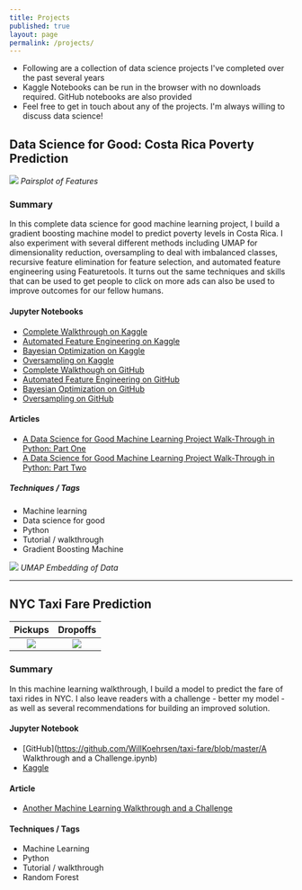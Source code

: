 ```yaml
---
title: Projects
published: true
layout: page
permalink: /projects/
---
```


* Following are a collection of data science projects I've completed over the past several years
* Kaggle Notebooks can be run in the browser with no downloads required. GitHub notebooks are also provided
* Feel free to get in touch about any of the projects. I'm always willing to discuss data science! 

## Data Science for Good: Costa Rica Poverty Prediction

![](https://cdn-images-1.medium.com/max/540/1*gaQ1-4J9wwrXFv7Db4yjTQ.png)
*Pairsplot of Features*

### Summary

In this complete data science for good machine learning project, I build a gradient boosting machine model to predict poverty levels in Costa Rica. I also experiment with several different methods including UMAP for dimensionality reduction, oversampling to deal with imbalanced classes, recursive feature elimination for feature selection, and automated feature engineering using Featuretools. It turns out the same techniques and skills that can be used to get people to click on more ads can also be used to improve outcomes for our fellow humans.

#### Jupyter Notebooks

* [Complete Walkthrough on Kaggle](https://www.kaggle.com/willkoehrsen/a-complete-introduction-and-walkthrough)
* [Automated Feature Engineering on Kaggle](https://www.kaggle.com/willkoehrsen/featuretools-for-good)
* [Bayesian Optimization on Kaggle](https://www.kaggle.com/willkoehrsen/bayesian-optimization)
* [Oversampling on Kaggle](https://www.kaggle.com/willkoehrsen/oversampling)
* [Complete Walkthough on GitHub](https://github.com/WillKoehrsen/data-science-for-good/blob/master/costa-rican-poverty/A%20Complete%20Walkthrough.ipynb)
* [Automated Feature Engineering on GitHub](https://github.com/WillKoehrsen/data-science-for-good/blob/master/costa-rican-poverty/2.%20Featuretools%20for%20Good.ipynb)
* [Bayesian Optimization on GitHub](https://github.com/WillKoehrsen/data-science-for-good/blob/master/costa-rican-poverty/3.%20Bayesian%20Optimization.ipynb)
* [Oversampling on GitHub](https://github.com/WillKoehrsen/data-science-for-good/blob/master/costa-rican-poverty/4.%20Oversampling.ipynb)

#### Articles

* [A Data Science for Good Machine Learning Project Walk-Through in Python: Part One](https://towardsdatascience.com/a-data-science-for-good-machine-learning-project-walk-through-in-python-part-one-1977dd701dbc)
* [A Data Science for Good Machine Learning Project Walk-Through in Python: Part Two](https://towardsdatascience.com/a-data-science-for-good-machine-learning-project-walk-through-in-python-part-two-2773bd52daf0)

##### Techniques / Tags

* Machine learning
* Data science for good
* Python
* Tutorial / walkthrough
* Gradient Boosting Machine

![](https://cdn-images-1.medium.com/max/540/1*F4F_vnQXiB5RjGNZUOWwug.png)
*UMAP Embedding of Data*

*****

## NYC Taxi Fare Prediction

Pickups            |  Dropoffs
:-------------------------:|:-------------------------:
![](https://cdn-images-1.medium.com/max/600/1*pAwxGw7veApg8GN60SoTbQ.png)  |  ![](https://cdn-images-1.medium.com/max/600/1*Vy8jl9Q83pmupOj2DIHAtw.png)

### Summary

In this machine learning walkthrough, I build a model to predict the fare of taxi rides in NYC. I also leave readers with a challenge - better my model - as well as several recommendations for building an improved solution.

#### Jupyter Notebook

* [GitHub](https://github.com/WillKoehrsen/taxi-fare/blob/master/A Walkthrough and
a Challenge.ipynb)
* [Kaggle](https://www.kaggle.com/willkoehrsen/a-walkthrough-and-a-challenge)

#### Article

* [Another Machine Learning Walkthrough and a Challenge](https://medium.com/p/8fae1e187a64)

#### Techniques / Tags

* Machine Learning
* Python
* Tutorial / walkthrough
* Random Forest
